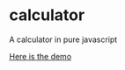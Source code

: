# calculator
A calculator in pure javascript

[Here is the demo](https://npuzin.github.io/calculator/calculator.html)

